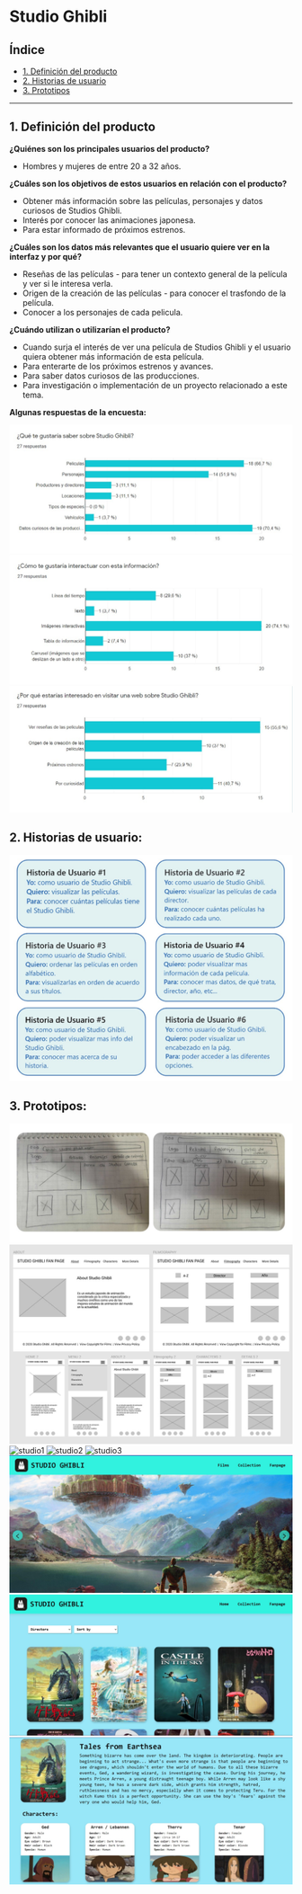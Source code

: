 # Studio Ghibli

## Índice

* [1. Definición del producto](#1-definición-del-producto)
* [2. Historias de usuario](#2-historias-de-usuario)
* [3. Prototipos](#3-prototipos)

***

## 1. Definición del producto

**¿Quiénes son los principales usuarios del producto?**

* Hombres y mujeres de entre 20 a 32 años.

**¿Cuáles son los objetivos de estos usuarios en relación con el producto?**

* Obtener más información sobre las películas, personajes y datos curiosos de Studios Ghibli.
* Interés por conocer las animaciones japonesa.
* Para estar informado de próximos estrenos.

**¿Cuáles son los datos más relevantes que el usuario quiere ver en la interfaz y por qué?**

* Reseñas de las películas - para tener un contexto general de la película y ver si le interesa verla.
* Origen de la creación de las películas - para conocer el trasfondo de la película.
* Conocer a los personajes de cada pelicula.

**¿Cuándo utilizan o utilizarían el producto?**

* Cuando surja el interés de ver una película de Studios Ghibli y el usuario quiera obtener más información de esta película.
* Para enterarte de los próximos estrenos y avances.
* Para saber datos curiosos de las producciones.
* Para investigación o implementación de un proyecto relacionado a este tema.

**Algunas respuestas de la encuesta:**

![encuesta1](src/images/encuesta1.jpg)
![encuesta2](src/images/encuesta2.jpg)
![encuesta3](src/images/encuesta3.jpg)

## 2. Historias de usuario:

![historia_usuario](src/images/historia_usuario.jpg)


## 3. Prototipos:

![prototipo_baja_fidelidad](src/images/prototipo-baja-fidelidad.jpg)
![prototipo2](src/images/prototipo2.jpg)
![studio1](src/images/studio1.jpg)
![studio2](src/images/studio2.jpg)
![studio3](src/images/studio3.jpg)
![prototipo-final1](src/images/prototipo-final1.jpg)
![prototipo-final2](src/images/prototipo-final2.jpg)
![prototipo-final3](src/images/prototipo-final3.jpg)
